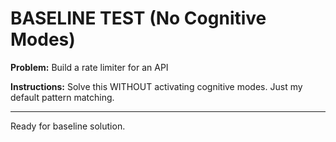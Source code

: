 # BASELINE TEST (No Cognitive Modes)

**Problem:** Build a rate limiter for an API

**Instructions:** Solve this WITHOUT activating cognitive modes. Just my default pattern matching.

---

Ready for baseline solution.
